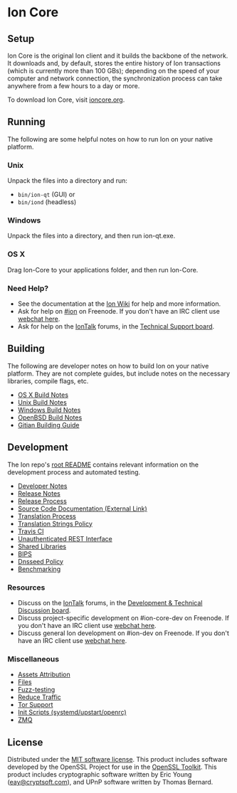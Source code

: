 Ion Core
=============

Setup
---------------------
Ion Core is the original Ion client and it builds the backbone of the network. It downloads and, by default, stores the entire history of Ion transactions (which is currently more than 100 GBs); depending on the speed of your computer and network connection, the synchronization process can take anywhere from a few hours to a day or more.

To download Ion Core, visit [ioncore.org](https://ioncore.org/en/releases/).

Running
---------------------
The following are some helpful notes on how to run Ion on your native platform.

### Unix

Unpack the files into a directory and run:

- `bin/ion-qt` (GUI) or
- `bin/iond` (headless)

### Windows

Unpack the files into a directory, and then run ion-qt.exe.

### OS X

Drag Ion-Core to your applications folder, and then run Ion-Core.

### Need Help?

* See the documentation at the [Ion Wiki](https://en.ion.it/wiki/Main_Page)
for help and more information.
* Ask for help on [#ion](http://webchat.freenode.net?channels=ion) on Freenode. If you don't have an IRC client use [webchat here](http://webchat.freenode.net?channels=ion).
* Ask for help on the [IonTalk](https://iontalk.org/) forums, in the [Technical Support board](https://iontalk.org/index.php?board=4.0).

Building
---------------------
The following are developer notes on how to build Ion on your native platform. They are not complete guides, but include notes on the necessary libraries, compile flags, etc.

- [OS X Build Notes](build-osx.md)
- [Unix Build Notes](build-unix.md)
- [Windows Build Notes](build-windows.md)
- [OpenBSD Build Notes](build-openbsd.md)
- [Gitian Building Guide](gitian-building.md)

Development
---------------------
The Ion repo's [root README](/README.md) contains relevant information on the development process and automated testing.

- [Developer Notes](developer-notes.md)
- [Release Notes](release-notes.md)
- [Release Process](release-process.md)
- [Source Code Documentation (External Link)](https://dev.visucore.com/ion/doxygen/)
- [Translation Process](translation_process.md)
- [Translation Strings Policy](translation_strings_policy.md)
- [Travis CI](travis-ci.md)
- [Unauthenticated REST Interface](REST-interface.md)
- [Shared Libraries](shared-libraries.md)
- [BIPS](bips.md)
- [Dnsseed Policy](dnsseed-policy.md)
- [Benchmarking](benchmarking.md)

### Resources
* Discuss on the [IonTalk](https://iontalk.org/) forums, in the [Development & Technical Discussion board](https://iontalk.org/index.php?board=6.0).
* Discuss project-specific development on #ion-core-dev on Freenode. If you don't have an IRC client use [webchat here](http://webchat.freenode.net/?channels=ion-core-dev).
* Discuss general Ion development on #ion-dev on Freenode. If you don't have an IRC client use [webchat here](http://webchat.freenode.net/?channels=ion-dev).

### Miscellaneous
- [Assets Attribution](assets-attribution.md)
- [Files](files.md)
- [Fuzz-testing](fuzzing.md)
- [Reduce Traffic](reduce-traffic.md)
- [Tor Support](tor.md)
- [Init Scripts (systemd/upstart/openrc)](init.md)
- [ZMQ](zmq.md)

License
---------------------
Distributed under the [MIT software license](/COPYING).
This product includes software developed by the OpenSSL Project for use in the [OpenSSL Toolkit](https://www.openssl.org/). This product includes
cryptographic software written by Eric Young ([eay@cryptsoft.com](mailto:eay@cryptsoft.com)), and UPnP software written by Thomas Bernard.
